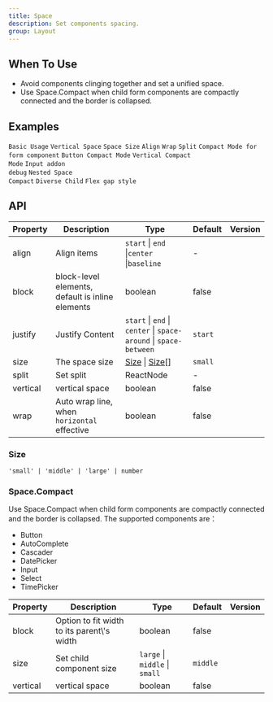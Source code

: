 ```yaml
---
title: Space
description: Set components spacing.
group: Layout
---
```


## When To Use

- Avoid components clinging together and set a unified space.
- Use Space.Compact when child form components are compactly connected and the border is collapsed.

## Examples

<!-- prettier-ignore -->
<code src="./demo/base.tsx">Basic Usage</code>
<code src="./demo/vertical.tsx">Vertical Space</code>
<code src="./demo/size.tsx">Space Size</code>
<code src="./demo/align.tsx">Align</code>
<code src="./demo/wrap.tsx">Wrap</code>
<code src="./demo/split.tsx">Split</code>
<code src="./demo/compact.tsx">Compact Mode for form component</code>
<code src="./demo/compact-buttons.tsx">Button Compact Mode</code>
<code src="./demo/compact-button-vertical.tsx">Vertical Compact Mode</code>
<code src="./demo/compact-debug.tsx" debug>Input addon debug</code>
<code src="./demo/compact-nested.tsx" debug>Nested Space Compact</code>
<code src="./demo/debug.tsx" debug>Diverse Child</code>
<code src="./demo/gap-in-line.tsx" debug>Flex gap style</code>

## API

| Property | Description | Type | Default | Version |
| --- | --- | --- | --- | --- |
| align | Align items | `start` \| `end` \|`center` \|`baseline` | - |  |
| block | block-level elements, default is inline elements | boolean | false |  |
| justify | Justify Content | `start` \| `end` \| `center` \| `space-around` \| `space-between` | `start` |  |
| size | The space size | [Size](#size) \| [Size\[\]](#size) | `small` |  |
| split | Set split | ReactNode | - |  |
| vertical | vertical space | boolean | false |  |
| wrap | Auto wrap line, when `horizontal` effective | boolean | false |  |

### Size

`'small' | 'middle' | 'large' | number`

### Space.Compact

Use Space.Compact when child form components are compactly connected and the border is collapsed. The supported components are：

- Button
- AutoComplete
- Cascader
- DatePicker
- Input
- Select
- TimePicker

| Property | Description | Type | Default | Version |
| --- | --- | --- | --- | --- |
| block | Option to fit width to its parent\\'s width | boolean | false |  |
| size | Set child component size | `large` \| `middle` \| `small` | `middle` |  |
| vertical | vertical space | boolean | false |  |
